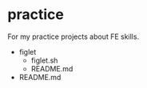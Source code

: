 # practice

For my practice projects about FE skills.

* figlet
	* figlet.sh
	* README.md
* README.md